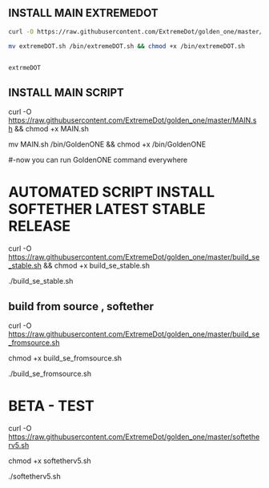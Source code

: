 ## INSTALL MAIN EXTREMEDOT

```sh
curl -O https://raw.githubusercontent.com/ExtremeDot/golden_one/master/extremeDOT.sh && chmod +x extremeDOT.sh

mv extremeDOT.sh /bin/extremeDOT.sh && chmod +x /bin/extremeDOT.sh
````

```sh

extrmeDOT
```

## INSTALL MAIN SCRIPT 
curl -O https://raw.githubusercontent.com/ExtremeDot/golden_one/master/MAIN.sh && chmod +x MAIN.sh

mv MAIN.sh /bin/GoldenONE && chmod +x /bin/GoldenONE

 #-now you can run GoldenONE command everywhere

# AUTOMATED SCRIPT INSTALL SOFTETHER LATEST STABLE RELEASE

curl -O https://raw.githubusercontent.com/ExtremeDot/golden_one/master/build_se_stable.sh && chmod +x build_se_stable.sh

./build_se_stable.sh



## build from source , softether
curl -O https://raw.githubusercontent.com/ExtremeDot/golden_one/master/build_se_fromsource.sh

chmod +x build_se_fromsource.sh

./build_se_fromsource.sh

# BETA - TEST

curl -O https://raw.githubusercontent.com/ExtremeDot/golden_one/master/softetherv5.sh

chmod +x softetherv5.sh

./softetherv5.sh
